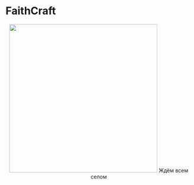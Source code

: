 # FaithCraft

<p align="center">
  <img src="https://cdn.faithcraft.su/696d616765e3b0c477656270e3b0c44206b309a7091aa46fb51c402d576c6de7595f83a32f1a4f032bc653b7cced9086" width="400">
  Ждём всем селом
</p>
